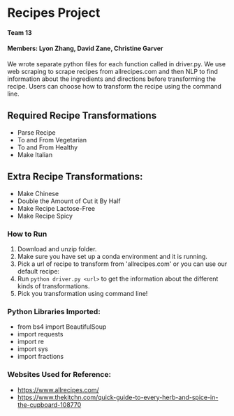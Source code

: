 # Recipes Project
#### Team 13
#### Members: Lyon Zhang, David Zane, Christine Garver

We wrote separate python files for each function called in driver.py. We use web scraping to scrape recipes from allrecipes.com and then NLP to find information about the ingredients and directions before transforming the recipe. Users can choose how to transform the recipe using the command line.

## Required Recipe Transformations
- Parse Recipe
- To and From Vegetarian
- To and From Healthy
- Make Italian

## Extra Recipe Transformations:
- Make Chinese
- Double the Amount of Cut it By Half
- Make Recipe Lactose-Free
- Make Recipe Spicy

### How to Run
1. Download and unzip folder.
2. Make sure you have set up a conda environment and it is running.
3. Pick a url of recipe to transform from 'allrecipes.com' or you can use our default recipe:
4. Run `python driver.py <url>` to get the information about the different kinds of transformations.
5. Pick you transformation using command line!

### Python Libraries Imported:
- from bs4 import BeautifulSoup
- import requests
- import re
- import sys
- import fractions

### Websites Used for Reference:
- https://www.allrecipes.com/
- https://www.thekitchn.com/quick-guide-to-every-herb-and-spice-in-the-cupboard-108770
